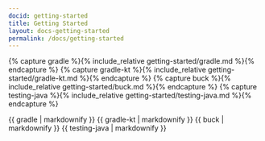 ```yaml
---
docid: getting-started
title: Getting Started
layout: docs-getting-started
permalink: /docs/getting-started
---
```


{% capture gradle %}{% include_relative getting-started/gradle.md %}{% endcapture %}
{% capture gradle-kt %}{% include_relative getting-started/gradle-kt.md %}{% endcapture %}
{% capture buck %}{% include_relative getting-started/buck.md %}{% endcapture %}
{% capture testing-java %}{% include_relative getting-started/testing-java.md %}{% endcapture %}

{{ gradle | markdownify }}
{{ gradle-kt | markdownify }}
{{ buck | markdownify }}
{{ testing-java | markdownify }}
